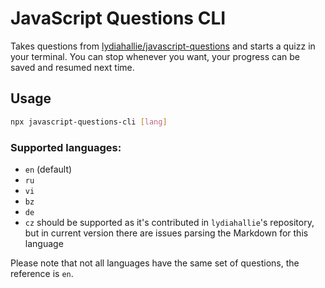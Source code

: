 # JavaScript Questions CLI

Takes questions from [lydiahallie/javascript-questions](https://github.com/lydiahallie/javascript-questions) and starts a quizz in your terminal. You can stop whenever you want, your progress can be saved and resumed next time.

## Usage

```sh
npx javascript-questions-cli [lang]
```

### Supported languages:

- `en` (default)
- `ru`
- `vi`
- `bz`
- `de`
- `cz` should be supported as it's contributed in `lydiahallie`'s repository, but in current version there are issues parsing the Markdown for this language

Please note that not all languages have the same set of questions, the reference is `en`.
